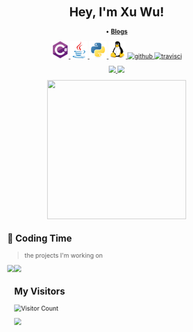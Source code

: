 

<!--
**younger-1/younger-1** is a ✨ _special_ ✨ repository because its `README.md` (this file) appears on your GitHub profile.

- 🔭 I’m currently working on ...
- 🌱 I’m currently learning ...
- 👯 I’m looking to collaborate on ...
- 🤔 I’m looking for help with ...
- 💬 Ask me about ...
- 📫 How to reach me: ...
- 😄 Pronouns: ...
- ⚡ Fun fact: ...

![Repo Card](https://github-readme-stats.vercel.app/api/pin/?username=younger-1&repo=topological-value-in-graph)

![My stats](https://github-readme-stats.vercel.app/api?username=younger-1&show_icons=true&icon_color=CE1D2D&text_color=718096&bg_color=ffffff&hide_title=true)

Awesome githuber
- https://github.com/Youngermaster/Youngermaster
- https://github.com/hylerrix/hylerrix
- https://github.com/Xunzhuo/Xunzhuo
- https://github.com/elianiva/elianiva
- https://github.com/glepnir/glepnir
- https://github.com/kkiyama117/kkiyama117
- https://github.com/changkun/changkun
- https://github.com/yangwenmai/yangwenmai
- https://github.com/NTBBloodbath/NTBBloodbath
- https://github.com/dhruvasagar/dhruvasagar
- https://github.com/Light-City//Light-City
- https://github.com/rhysd/rhysd
- https://github.com/abzcoding/abzcoding
- https://github.com/SigureMo/SigureMo
- https://github.com/vbalien/vbalien [github action]
- https://github.com/funkyremi/funkyremi
- https://github.com/watzon/watzon
- https://github.com/michaelb/michaelb
- https://github.com/lambdalisue/lambdalisue
- https://github.com/spywhere/spywhere
-->

<h1 align="center">
  Hey, I'm Xu Wu!
</h1>

<!-- 
<p align="center">
  <a href="https://reddit.com/user/NTBBloodbath" target="_blank"><img src="https://img.shields.io/badge/Reddit-FF4500?style=for-the-badge&logo=reddit&logoColor=white" alt="Reddit" /></a>
  <a href="https://t.me/NTBBloodbath" target="_blank"><img src="https://img.shields.io/badge/Telegram-2CA5E0?style=for-the-badge&logo=telegram&logoColor=white" alt="Telegram" /></a>
  <a href="https://discord.com/users/387036585033465856" target="_blank"><img src="https://img.shields.io/badge/Discord-7289DA?style=for-the-badge&logo=discord&logoColor=white" alt="Discord" /></a>
</p> 
-->

<!-- 
<div align="center">
    <img height="150" src="images/rock-rock-rock.gif" alt="gif with funny random cat say thank you." />
</div>
-->

<p align="center">
<!--     <b><a href="https://github.com/rust-lang/rust">Rustacean</a></b>
    •
    <b><a href="https://github.com/golang/go">Gopher</a></b>
    •
    <b><a href="https://github.com/neovim/neovim">(Neo)Vimer</a></b> -->
    •
    <b><a href="https://www.yuque.com/csxuwu/">Blogs</a></b>
    <!-- •<b><a href="7650421@qq.com">Email</a></b> -->
    <!-- •<b><a href="https://www.paypal.me/younger">Sponsor</a></b> -->
</p>

<p align="center">
<!--     <a href="https://www.rust-lang.org/"> <img src="https://img.shields.io/badge/rust-d07f4f.svg?&style=for-the-badge&logo=rust&logoColor=white"/> </a>
    <a href="https://golang.org/"> <img src="https://img.shields.io/badge/go-00ADD8.svg?&style=for-the-badge&logo=go&logoColor=white"/> </a>
    <a href="https://elixir-lang.org/"> <img src="https://img.shields.io/badge/elixir-9a3ea8?style=for-the-badge&logo=elixir&logoColor=white"/> </a> -->
<!--     <a href="https://www.python.org/"> <img src="https://img.shields.io/badge/python-3776AB?style=for-the-badge&logo=python&logoColor=white" alt="Python" /> </a> -->
<!--     <a href="https://www.lua.org/"> <img src="https://img.shields.io/badge/lua-2C2D72.svg?&style=for-the-badge&logo=lua&logoColor=white"/> </a> -->
<!--     <a href="https://www.typescriptlang.org/"> <img src="https://img.shields.io/badge/typescript-007ACC.svg?&style=for-the-badge&logo=typescript&logoColor=white"/> </a> -->
<!--     <a href="https://www.haskell.org/">  <img src="https://img.shields.io/badge/haskell-5D4F85?style=for-the-badge&logo=haskell&logoColor=white" alt="Haskell" /> </a> -->
<!--     <a href="https://crystal-lang.org/"> <img src="https://img.shields.io/badge/crystal-000000?style=for-the-badge&logo=crystal&logoColor=white"/> </a> -->
  <a href="https://www.w3schools.com/cs/" target="_blank"> <img src="https://raw.githubusercontent.com/devicons/devicon/master/icons/csharp/csharp-original.svg" alt="csharp" width="40" height="40"/> </a>
  <a href="https://www.java.com" target="_blank"> <img src="https://raw.githubusercontent.com/devicons/devicon/master/icons/java/java-original.svg" alt="java" width="40" height="40"/> </a> 
  <a href="https://www.python.org" target="_blank"> <img src="https://raw.githubusercontent.com/devicons/devicon/master/icons/python/python-original.svg" alt="python" width="40" height="40"/> </a>
  <a href="https://www.linux.org/" target="_blank"> <img src="https://raw.githubusercontent.com/devicons/devicon/master/icons/linux/linux-original.svg" alt="linux" width="40" height="40"/> </a>
  <a href="https://github.com" target="_blank"> <img src="https://www.vectorlogo.zone/logos/github/github-tile.svg" alt="github" width="40" height="40"/> </a>
<!--   <a href="https://gitlab.com" target="_blank"> <img src="https://www.vectorlogo.zone/logos/gitlab/gitlab-icon.svg" alt="gitlab" width="40" height="40"/> </a> -->
  <a href="https://travis-ci.org" target="_blank"> <img src="https://www.vectorlogo.zone/logos/travis-ci/travis-ci-icon.svg" alt="travisci" width="40" height="40"/> </a>
<!--     <a href="https://www.ruby-lang.org/"> <img src="https://img.shields.io/badge/ruby-CC342D?style=for-the-badge&logo=ruby&logoColor=white" alt="Ruby" /> </a> -->
</p>

<p align="center">
<!--     <a href="https://neovim.io/"> <img src="https://img.shields.io/badge/neovim-%2357A143.svg?&style=for-the-badge&logo=neovim&logoColor=white"/> </a>
    <a href="https://www.archlinux.org/"> <img src="https://img.shields.io/badge/arch-%231793d1.svg?&style=for-the-badge&logo=arch-linux&logoColor=white"/> </a> -->
    <a href=""> <img src="https://img.shields.io/badge/win10-%23008080.svg?&style=for-the-badge&logo=windows&logoColor=white"/> </a>
    <a href="https://github.com/Microsoft/Terminal/"> <img src="https://img.shields.io/badge/wt-%234d4d4d.svg?&style=for-the-badge&logo=windows-terminal&logoColor=white"/> </a>
</p>


<div align="center">
  <img src="https://octodex.github.com/images/justicetocat.jpg" width="320" height="320">
<!--   <img src="https://octodex.github.com/images/daftpunktocat-thomas.gif" width="320" height="320"> -->
<!--   <img src="https://octodex.github.com/images/daftpunktocat-guy.gif" width="320" height="320">  -->
</div>



<!-- ## 🌠[Coding Time](https://wakatime.com/@csxuwu) -->
## 🌠 Coding Time
> the projects I'm working on

<!-- ![My stats](https://github-readme-stats.vercel.app/api?username=



-1&theme=calm&show_icons=true) -->
<!-- ![Top Langs](https://github-readme-stats.vercel.app/api/top-langs/?username=younger-1&hide=html,css,Jupyter+Notebook,ruby,javascript&theme=calm&langs_count=6) -->

<div>
    <img height="165" align="left" src="https://github-readme-stats.vercel.app/api?username=csxuwu&theme=calm&show_icons=true" />
    <img src="https://github-readme-stats.vercel.app/api/top-langs/?username=csxuwu&hide=html,css,Jupyter+Notebook,ruby,javascript&theme=calm&langs_count=6&layout=compact" />
</div>

<!-- ## 🏆 Github Profile Trophy  github 奖杯
<img src="https://github-profile-trophy.vercel.app/?username=csxuwu&column=8"/> -->

## My Visitors

![Visitor Count](https://profile-counter.glitch.me/csxuwu/count.svg)  
<!-- <div align="center">
  <img src="//clustrmaps.com/map_v2.png?cl=53698f&w=318&t=tt&d=99sjBa_0_KEbHKzPkQb-YXAY3ADddzx_-UoPDoJkGGE&co=e4eaf5&ct=523e3e" width="320" height="320">
</div> -->
<!-- <a href="https://travis-ci.org" target="_blank"> <img src="https://www.vectorlogo.zone/logos/travis-ci/travis-ci-icon.svg" alt="travisci" width="40" height="40"/> </a> -->
<a href='https://clustrmaps.com/site/1bp14'  title='Visit tracker'><img src='//clustrmaps.com/map_v2.png?cl=53698f&w=318&t=tt&d=99sjBa_0_KEbHKzPkQb-YXAY3ADddzx_-UoPDoJkGGE&co=e4eaf5&ct=523e3e'/></a>
<!-- <script type='text/javascript' id='clustrmaps' src='//cdn.clustrmaps.com/map_v2.js?cl=53698f&w=318&t=tt&d=99sjBa_0_KEbHKzPkQb-YXAY3ADddzx_-UoPDoJkGGE&co=e4eaf5&ct=523e3e'></script> -->
<!-- 
[![](https://raw.githubusercontent.com/younger-1/younger-1/master/profile-summary-card-output/monokai/0-profile-details.svg)](https://github.com/vn7n24fzkq/github-profile-summary-cards)
[![](https://raw.githubusercontent.com/kkiyama117/kkiyama117/master/profile-summary-card-output/monokai/1-repos-per-language.svg)](https://github.com/vn7n24fzkq/github-profile-summary-cards)
[![](https://raw.githubusercontent.com/kkiyama117/kkiyama117/master/profile-summary-card-output/monokai/2-most-commit-language.svg)](https://github.com/vn7n24fzkq/github-profile-summary-cards)
[![](https://raw.githubusercontent.com/kkiyama117/kkiyama117/master/profile-summary-card-output/monokai/3-stats.svg)](https://github.com/vn7n24fzkq/github-profile-summary-cards)
 -->

<!-- ## 😐 But I'm still wondering...

```rust
struct AboutMe;

impl AboutMe {
    const READING_BOOK: &'static str = "The book of life";
    const CURRENT_DEGREE: &'static str = "Master";
    const WANT_TO_UNDERSTAND: &'static str = "WHY we should HOW to do WHAT";
}

trait OpenSource {
    const CONTRIBUTOR_OF: &'static [&'static str] = &["Nope"];
}

impl OpenSource for AboutMe {}
``` -->

<!-- ![](https://raw.githubusercontent.com/csxuwu/csxuwu/output/github-contribution-grid-snake.svg) -->



<!-- [![Top Langs](https://github-readme-stats.vercel.app/api/top-langs/?username=csxuwu&layout=compact)](https://github.com/csxuwu/github-readme-stats)  
---
![Christmas's GitHub stats](https://github-readme-stats.vercel.app/api?username=csxuwu&show_icons=true&theme=tokyonight)   -->



<!-- **csxuwu/csxuwu** is a ✨ _special_ ✨ repository because its `README.md` (this file) appears on your GitHub profile. -->

<!-- Here are some ideas to get you started:

- 🔭 I’m currently working on ...
- 🌱 I’m currently learning ...
- 👯 I’m looking to collaborate on ...
- 🤔 I’m looking for help with ...
- 💬 Ask me about ...
- 📫 How to reach me: ...
- 😄 Pronouns: ...
- ⚡ Fun fact: ... -->

